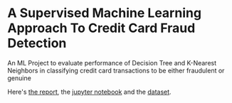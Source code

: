 # A Supervised Machine Learning Approach To Credit Card Fraud Detection
An ML Project to evaluate performance of Decision Tree and K-Nearest Neighbors in classifying credit card transactions to be either fraudulent or genuine

Here's [the report](https://github.com/adedamola26/creditCardFraudDetectionSystem/blob/main/Adedamola_Adesoye_002707831-analysis.pdf), the [jupyter notebook](https://github.com/adedamola26/creditCardFraudDetectionSystem/blob/main/creditCardFraud.ipynb) and the [dataset](https://www.kaggle.com/datasets/mlg-ulb/creditcardfraud?search=zero).
